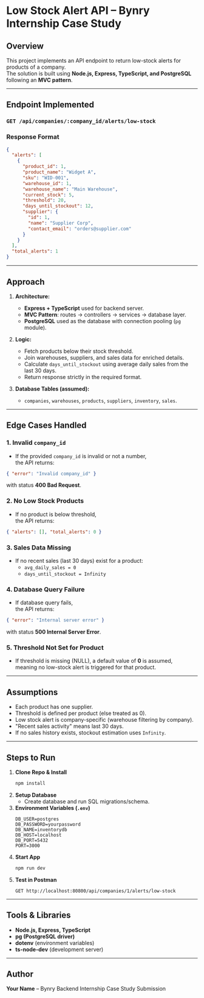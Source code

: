 # Low Stock Alert API – Bynry Internship Case Study

## Overview
This project implements an API endpoint to return low-stock alerts for products of a company.  
The solution is built using **Node.js, Express, TypeScript, and PostgreSQL** following an **MVC pattern**.

---

## Endpoint Implemented
### `GET /api/companies/:company_id/alerts/low-stock`

### **Response Format**
```json
{
  "alerts": [
    {
      "product_id": 1,
      "product_name": "Widget A",
      "sku": "WID-001",
      "warehouse_id": 1,
      "warehouse_name": "Main Warehouse",
      "current_stock": 5,
      "threshold": 20,
      "days_until_stockout": 12,
      "supplier": {
        "id": 1,
        "name": "Supplier Corp",
        "contact_email": "orders@supplier.com"
      }
    }
  ],
  "total_alerts": 1
}
```

---

## Approach
1. **Architecture:**  
   - **Express + TypeScript** used for backend server.  
   - **MVC Pattern**: routes → controllers → services → database layer.  
   - **PostgreSQL** used as the database with connection pooling (`pg` module).  

2. **Logic:**  
   - Fetch products below their stock threshold.  
   - Join warehouses, suppliers, and sales data for enriched details.  
   - Calculate `days_until_stockout` using average daily sales from the last 30 days.  
   - Return response strictly in the required format.

3. **Database Tables (assumed):**  
   - `companies`, `warehouses`, `products`, `suppliers`, `inventory`, `sales`.

---

## Edge Cases Handled
### 1. Invalid `company_id`
- If the provided `company_id` is invalid or not a number,  
  the API returns:
```json
{ "error": "Invalid company_id" }
```
with status **400 Bad Request**.

### 2. No Low Stock Products
- If no product is below threshold,  
  the API returns:
```json
{ "alerts": [], "total_alerts": 0 }
```

### 3. Sales Data Missing
- If no recent sales (last 30 days) exist for a product:  
  - `avg_daily_sales = 0`
  - `days_until_stockout = Infinity`

### 4. Database Query Failure
- If database query fails,  
  the API returns:
```json
{ "error": "Internal server error" }
```
with status **500 Internal Server Error**.

### 5. Threshold Not Set for Product
- If threshold is missing (NULL), a default value of **0** is assumed,  
  meaning no low-stock alert is triggered for that product.

---

## Assumptions
- Each product has one supplier.  
- Threshold is defined per product (else treated as 0).  
- Low stock alert is company-specific (warehouse filtering by company).  
- "Recent sales activity" means last 30 days.  
- If no sales history exists, stockout estimation uses `Infinity`.

---

## Steps to Run
1. **Clone Repo & Install**
   ```bash
   npm install
   ```
2. **Setup Database**
   - Create database and run SQL migrations/schema.
3. **Environment Variables (`.env`)**
   ```
   DB_USER=postgres
   DB_PASSWORD=yourpassword
   DB_NAME=inventorydb
   DB_HOST=localhost
   DB_PORT=5432
   PORT=3000
   ```
4. **Start App**
   ```bash
   npm run dev
   ```
5. **Test in Postman**
   ```
   GET http://localhost:80800/api/companies/1/alerts/low-stock
   ```

---

## Tools & Libraries
- **Node.js, Express, TypeScript**
- **pg (PostgreSQL driver)**
- **dotenv** (environment variables)
- **ts-node-dev** (development server)

---

## Author
**Your Name** – Bynry Backend Internship Case Study Submission
